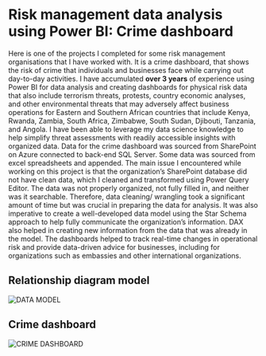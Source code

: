 # Risk management data analysis using Power BI: Crime dashboard
Here is one of the projects I completed for some risk management organisations that I have worked with. It is a crime dashboard, that shows the risk of crime that individuals and businesses face while carrying out day-to-day activities. I have accumulated **over 3 years** of experience using Power BI for data analysis and creating dashboards for physical risk data that also include terrorism threats, protests, country economic analyses, and other environmental threats that may adversely affect business operations for Eastern and Southern African countries that include Kenya, Rwanda, Zambia, South Africa, Zimbabwe, South Sudan, Djibouti, Tanzania, and Angola. I have been able to leverage my data science knowledge to help simplify threat assessments with readily accessible insights with organized data.
Data for the crime dashboard was sourced from SharePoint on Azure connected to back-end SQL Server. Some data was sourced from excel spreadsheets and appended. The main issue I encountered while working on this project is that the organization’s SharePoint database did not have clean data, which I cleaned and transformed using Power Query Editor. The data was not properly organized, not fully filled in, and neither was it searchable. Therefore, data cleaning/ wrangling took a significant amount of time but was crucial in preparing the data for analysis. It was also imperative to create a well-developed data model using the Star Schema approach to help fully communicate the organization’s information. DAX also helped in creating new information from the data that was already in the model.
The dashboards helped to track real-time changes in operational risk and provide data-driven advice for businesses, including for organizations such as embassies and other international organizations.
## Relationship diagram model
![DATA MODEL](https://user-images.githubusercontent.com/111515478/193401417-4e9d5f94-24bd-4de6-927a-dca689a43ad6.png)
## Crime dashboard
![CRIME DASHBOARD](https://user-images.githubusercontent.com/111515478/193401439-d4ecf68a-e242-4e59-b847-b1eea5446b8e.png)


